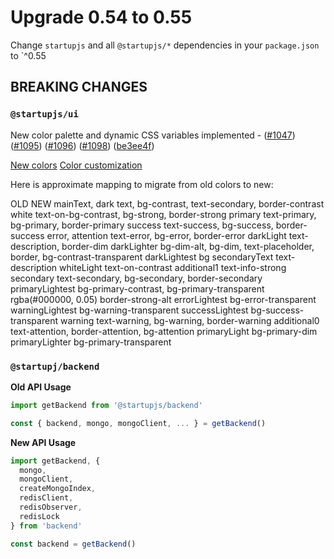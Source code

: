 # Upgrade 0.54 to 0.55

Change `startupjs` and all `@startupjs/*` dependencies in your `package.json` to `^0.55

## BREAKING CHANGES

### `@startupjs/ui`

New color palette and dynamic CSS variables implemented - ([#1047](https://github.com/startupjs/startupjs/pull/1047)) ([#1095](https://github.com/startupjs/startupjs/pull/1095)) ([#1096](https://github.com/startupjs/startupjs/pull/1096)) ([#1098](https://github.com/startupjs/startupjs/pull/1098)) ([be3ee4f](https://github.com/startupjs/startupjs/commit/be3ee4f22c9d819984620f9d34bce5669812a011))

[New colors](https://startupjs-ui.dev.dmapper.co/docs/foundation/colors)
[Color customization](https://startupjs-ui.dev.dmapper.co/docs/foundation/colorCustomization)

Here is approximate mapping to migrate from old colors to new:

OLD                             NEW
mainText, dark	                text, bg-contrast, text-secondary, border-contrast
white 				                  text-on-bg-contrast, bg-strong, border-strong
primary				                  text-primary, bg-primary, border-primary
success				                  text-success, bg-success, border-success
error, attention		            text-error, bg-error, border-error
darkLight			                  text-description, border-dim
darkLighter 			              bg-dim-alt, bg-dim, text-placeholder, border, bg-contrast-transparent
darkLightest			              bg
secondaryText		                text-description
whiteLight			                text-on-contrast
additional1			                text-info-strong
secondary			                  text-secondary, bg-secondary, border-secondary
primaryLightest		              bg-primary-contrast, bg-primary-transparent
rgba(#000000, 0.05)	            border-strong-alt
errorLightest			              bg-error-transparent
warningLightest		              bg-warning-transparent
successLightest		              bg-success-transparent
warning				                  text-warning, bg-warning, border-warning
additional0			                text-attention, border-attention, bg-attention
primaryLight			              bg-primary-dim
primaryLighter		              bg-primary-transparent

### `@startupj/backend`

**Old API Usage**
```js
import getBackend from '@startupjs/backend'

const { backend, mongo, mongoClient, ... } = getBackend()
```


**New API Usage**

```js
import getBackend, {
  mongo,
  mongoClient,
  createMongoIndex,
  redisClient,
  redisObserver,
  redisLock
} from 'backend'

const backend = getBackend()
``````
